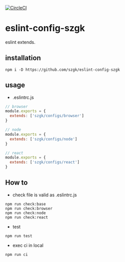 [![CircleCI](https://circleci.com/gh/szgk/eslint-config-szgk.svg?style=svg)](https://circleci.com/gh/szgk/eslint-config-szgk)

# eslint-config-szgk
eslint extends.

## installation
```
npm i -D https://github.com/szgk/eslint-config-szgk
```

## usage
- .eslintrc.js
```js
// browser
module.exports = {
  extends: ['szgk/configs/browser']
}

// node
module.exports = {
  extends: ['szgk/configs/node']
}

// react
module.exports = {
  extends: ['szgk/configs/react']
}
```

## How to

- check file is valid as .eslintrc.js
```
npm run check:base
npm run check:browser
npm run check:node
npm run check:react
```

- test
```
npm run test
```

- exec ci in local
```
npm run ci
```

